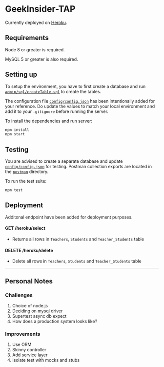 # GeekInsider-TAP

Currently deployed on [Heroku](https://limitless-cliffs-54433.herokuapp.com).

## Requirements
Node 8 or greater is required.

MySQL 5 or greater is also required.

## Setting up

To setup the environment, you have to first create a database and run [`admin/sql/createTable.sql`](https://github.com/eldriclim/GeekInsider-TAP/blob/master/admin/sql/createTable.sql) to create the tables.

The configuration file [`config/config.json`](https://github.com/eldriclim/GeekInsider-TAP/blob/master/config/config.json) has been intentionally added for your reference. Do update the values to match your local environment and add it to your `.gitignore` before running the server.

To install the dependencies and run server:
```bash
npm install
npm start
```

## Testing

You are advised to create a separate database and update [`config/config.json`](https://github.com/eldriclim/GeekInsider-TAP/blob/master/config/config.json) for testing. Postman collection exports are located in the [`postman`](https://github.com/eldriclim/GeekInsider-TAP/blob/master/admin/postman) directory.

To run the test suite:
```bash
npm test
```

## Deployment

Additonal endpoint have been added for deployment purposes. 

#### GET /heroku/select
* Returns all rows in `Teachers`, `Students` and `Teacher_Students` table

#### DELETE /heroku/delete
* Delete all rows in `Teachers`, `Students` and `Teacher_Students` table

***

## Personal Notes

### Challenges
1. Choice of node.js
2. Deciding on mysql driver
3. Supertest async db expect
4. How does a production system looks like?


### Improvements
1. Use ORM
2. Skinny controller
3. Add service layer
4. Isolate test with mocks and stubs
